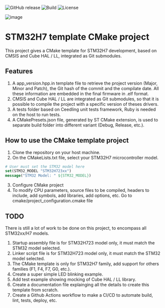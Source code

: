 ![GitHub release](https://img.shields.io/github/v/release/CruvixDev/STM32CMakeTemplate)
![Build](https://github.com/cruvixdev/STM32CMakeTemplate/actions/workflows/STM32_CI-CD.yml/badge.svg)
![License](https://img.shields.io/badge/license-MIT-green)

![image](https://github.com/user-attachments/assets/359f3191-b27c-4982-b950-f91c0b88e8dc)

# STM32H7 template CMake project

This project gives a CMake template for STM32H7 development, based on CMSIS and Cube HAL / LL, integrated as Git submodules.

## Features

1. A app_version.hpp.in template file to retrieve the project version (Major, Minor and Patch), the Git hash of the commit and the compilate date. All these information are embedded in the final firmware in .elf format.
2. CMSIS and Cube HAL / LL are integrated as Git submodules, so that it is possible to compile the project with a specific version of theses drivers.
3. A tests folder based on Ceedling unit tests framework, Ruby is needed on the host to run tests.
4. A CMakePresets.json file, generated by ST CMake extension, is used to separate build folder into different variant (Debug, Release, etc.).

## How to use the CMake template project

1. Clone the repository on your host machine.
2. On the CMakeLists.txt file, select your STM32H7 microcontroller model.

```CMake
# User must set the STM32 model here
set(STM32_MODEL "STM32H723xx")
message("STM32 Model: " ${STM32_MODEL})
```

3. Configure CMake project
4. To modify CPU parameters, source files to be compiled, headers to include, add symbols, add libraries, add options, etc. Go to cmake/project_configuration.cmake file

## TODO

There is still a lot of work to be done on this project, to encompass all STM32xx/H7 models.

1. Startup assembly file is for STM32H723 model only, it must match the STM32 model selected.
2. Linker script file is for STM32H723 model only, it must match the STM32 model selected.
3. The CMake template is only for STM32H7 family, add support for others families (F1, F4, F7, G0, etc.).
4. Create a super simple LED blinking example.
5. Add test example showing mocking of Cube HAL / LL library.
6. Create a documentation file explainging all the details to create this template from scratch.
7. Create a Github Actions workflow to make a CI/CD to automate build, lint, tests, deploy, etc.
